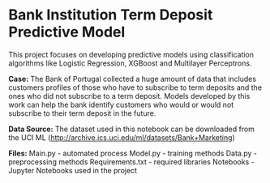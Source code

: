 # Bank Institution Term Deposit Predictive Model

This project focuses on developing predictive models using classification algorithms like Logistic Regression, XGBoost and Multilayer Perceptrons.

**Case:**
The Bank of Portugal collected a huge amount of data that includes customers profiles of those who have to subscribe to term deposits and the ones who did not subscribe to a term deposit. Models developed by this work can help the bank identify customers who would or would not subscribe to their term deposit in the future. 

**Data Source:**
The dataset used in this notebook can be downloaded from the UCI ML (http://archive.ics.uci.edu/ml/datasets/Bank+Marketing)

**Files:**
Main.py - automated process
Model.py - training methods 
Data.py - preprocessing methods
Requirements.txt - required libraries
Notebooks - Jupyter Notebooks used in the project